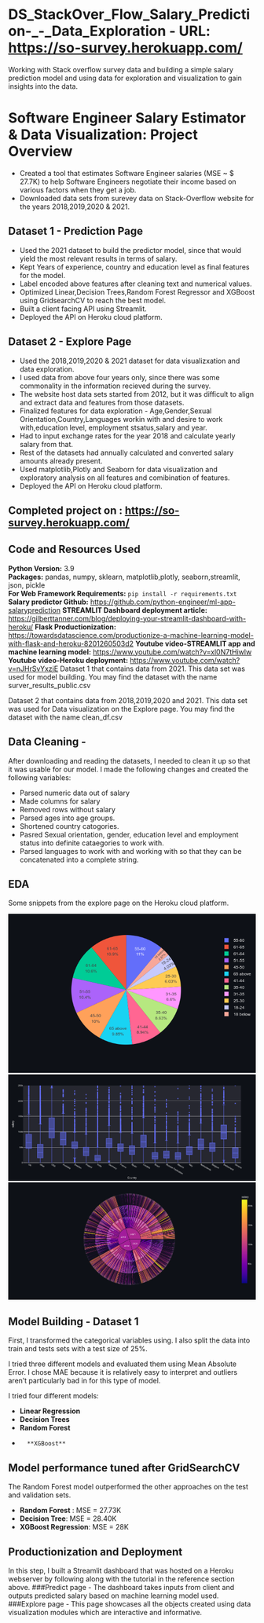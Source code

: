 # DS_StackOver_Flow_Salary_Prediction-_-_Data_Exploration - URL: https://so-survey.herokuapp.com/
Working with Stack overflow survey data and building a simple salary prediction model and using data for exploration and visualization to gain insights into the data.

# Software Engineer Salary Estimator & Data Visualization: Project Overview
* Created a tool that estimates Software Engineer salaries (MSE ~ $ 27.7K) to help Software Engineers negotiate their income based on  various factors
  when they get a job.
* Downloaded data sets from surevey data on Stack-Overflow website for the years 2018,2019,2020 & 2021.
## Dataset 1 - Prediction Page
* Used the 2021 dataset to build the predictor model, since that would yield the most relevant results in terms of salary.
* Kept Years of experience, country and education level as final features for the model.
* Label encoded above features after cleaning text and numerical values.
* Optimized Linear,Decision Trees,Random Forest Regressor and XGBoost using GridsearchCV to reach the best model.
* Built a client facing API using Streamlit.
* Deployed the API on Heroku cloud platform.
## Dataset 2 - Explore Page
* Used the 2018,2019,2020 & 2021 dataset for data visualizxation and data exploration.
* I used data from above four years only, since there was some commonality in the information recieved during the survey.
* The website host data sets started from 2012, but it was difficult to align and extract data and features from those datasets.
* Finalized features for data exploration - Age,Gender,Sexual Orientation,Country,Languages workin with and desire to work with,education level,
  employment stsatus,salary and year.
* Had to input exchange rates for the year 2018 and calculate yearly salary from that.
* Rest of the datasets had annually calculated and converted salary amounts already present.
* Used matplotlib,Plotly and Seaborn for data visualization and exploratory analysis on all features and comibination of features.
* Deployed the API on Heroku cloud platform.

## Completed project on : https://so-survey.herokuapp.com/

## Code and Resources Used
**Python Version:** 3.9  
**Packages:** pandas, numpy, sklearn, matplotlib,plotly, seaborn,streamlit, json, pickle  
**For Web Framework Requirements:**  ```pip install -r requirements.txt```  
**Salary predictor Github:** https://github.com/python-engineer/ml-app-salaryprediction
**STREAMLIT Dashboard deployment article:** https://gilberttanner.com/blog/deploying-your-streamlit-dashboard-with-heroku/
**Flask Productionization:** https://towardsdatascience.com/productionize-a-machine-learning-model-with-flask-and-heroku-8201260503d2
**Youtube video-STREAMLIT app and machine learning model:** https://www.youtube.com/watch?v=xl0N7tHiwlw
**Youtube video-Heroku deployment:** https://www.youtube.com/watch?v=nJHrSvYxzjE
Dataset 1 that contains data from 2021. This data set was used for model building.
You may find the dataset with the name surver_results_public.csv

Dataset 2 that contains data from 2018,2019,2020 and 2021. This data set was used for Data visualization on the Explore page.
You may find the dataset with the name clean_df.csv


## Data Cleaning -
After downloading and reading the datasets, I needed to clean it up so that it was usable for our model. I made the following changes and created the following variables:

*	Parsed numeric data out of salary
*	Made columns for salary
*	Removed rows without salary
*	Parsed ages into age groups.
*	Shortened country catogories.
*	Pasred Sexual orientation, gender, education level and employment status into definite cataegories to work with.
*	Parsed languages to work with and working with so that they can be concatenated into a complete string.


## EDA
Some snippets from the explore page on the Heroku cloud platform.

![alt text](pie.png "Plotly Pie chart")
![alt text](boxplot.png "Boxplot")
![alt text](sunburst.png "Sunburt")


## Model Building - Dataset 1

First, I transformed the categorical variables using. I also split the data into train and tests sets with a test size of 25%.   

I tried three different models and evaluated them using Mean Absolute Error. I chose MAE because it is relatively easy to interpret and outliers aren’t particularly bad in for this type of model.   

I tried four different models:
*	**Linear Regression**
*	**Decision Trees**
*	**Random Forest**
*       **XGBoost**

## Model performance tuned after GridSearchCV
The Random Forest model outperformed the other approaches on the test and validation sets.
*	**Random Forest** : MSE = 27.73K
*	**Decision Tree**: MSE = 28.40K
*	**XGBoost Regression**: MSE = 28K

## Productionization and Deployment
In this step, I built a Streamlit dashboard that was hosted on a Heroku webserver by following along with the tutorial in the reference section above.
###Predict page - The dashboard takes inputs from client and outputs predicted salary based on machine learning model used.
###Explore page - This page showcases all the objects created using data visualization modules which are interactive and informative.
